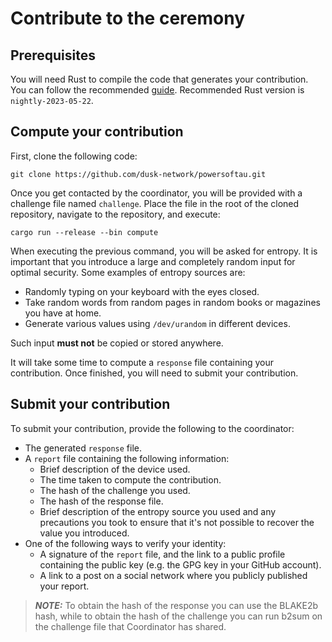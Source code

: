 
# Contribute to the ceremony

## Prerequisites

You will need Rust to compile the code that generates your contribution. You can follow the recommended [guide](https://www.rust-lang.org/tools/install). 
Recommended Rust version is `nightly-2023-05-22`.

## Compute your contribution

First, clone the following code:

```
git clone https://github.com/dusk-network/powersoftau.git
```

Once you get contacted by the coordinator, you will be provided with a challenge file named `challenge`. Place the file in the root of the cloned repository, navigate to the repository, and execute:

```
cargo run --release --bin compute
```

When executing the previous command, you will be asked for entropy. It is important that you introduce a large and completely random input for optimal security. Some examples of entropy sources are:

- Randomly typing on your keyboard with the eyes closed.
- Take random words from random pages in random books or magazines you have at home.
- Generate various values using `/dev/urandom` in different devices.

Such input **must not** be copied or stored anywhere.

It will take some time to compute a `response` file containing your contribution. Once finished, you will need to submit your contribution.

## Submit your contribution

To submit your contribution, provide the following to the coordinator:

- The generated `response` file.
- A `report` file containing the following information:
  - Brief description of the device used.
  - The time taken to compute the contribution.
  - The hash of the challenge you used.
  - The hash of the response file.
  - Brief description of the entropy source you used and any precautions you took to ensure that it's not possible to recover the value you introduced.
- One of the following ways to verify your identity:
  - A signature of the `report` file, and the link to a public profile containing the public key (e.g. the GPG key in your GitHub account).
  - A link to a post on a social network where you publicly published your report.
 
> **_NOTE:_**
To obtain the hash of the response you can use the BLAKE2b hash, while to obtain the hash of the challenge you can run b2sum on the challenge file that Coordinator has shared.


